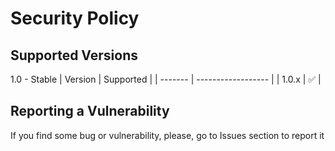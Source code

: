 # Security Policy

## Supported Versions

1.0 - Stable
| Version | Supported          |
| ------- | ------------------ |
| 1.0.x   | :white_check_mark: |

## Reporting a Vulnerability

If you find some bug or vulnerability, please, go to Issues section to report it
